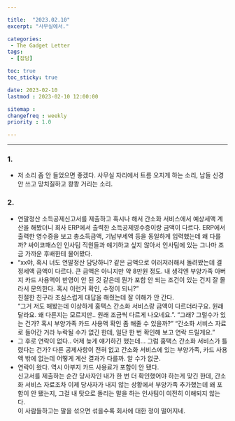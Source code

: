 ```yaml
---

title:  "2023.02.10"
excerpt: "사무실에서."

categories:
 - The Gadget Letter
tags:
 - [잡담]

toc: true
toc_sticky: true

date: 2023-02-10
lastmod : 2023-02-10 12:00:00

sitemap :
changefreq : weekly
priority : 1.0

---
```

---
### 1.
- 저 소리 좀 안 들었으면 좋겠다. 사무실 자리에서 트름 오지게 하는 소리, 남들 신경 안 쓰고 망치질하고 쾅쾅 거리는 소리.

### 2.
- 연말정산 소득공제신고서를 제출하고 혹시나 해서 간소화 서비스에서 예상세액 계산을 해봤더니 회사 ERP에서 출력한 소득공제영수증이랑 금액이 다르다. ERP에서 출력한 영수증을 보고 총소득금액, 기납부세액 등을 동일하게 입력했는데 왜 다를까? 싸이코패스인 인사팀 직원들과 얘기하고 싶지 않아서 인사팀에 있는 그나마 조금 가까운 후배한테 물어봤다.
- “xx야, 혹시 너도 연말정산 담당하니? 같은 금액으로 이러저러해서 돌려봤는데 결정세액 금액이 다르다. 큰 금액은 아니지만 약 8만원 정도. 내 생각엔 부양가족 아버지 카드 사용액이 반영이 안 된 것 같은데 뭔가 포함 안 되는 조건이 있는 건지 잘 몰라서 문의한다. 혹시 이런거 확인, 수정이 되니?”  
친절한 친구라 조심스럽게 대답을 해줬는데 잘 이해가 안 간다.  
“그거 저도 해봤는데 이상하게 홈택스 간소화 서비스랑 금액이 다르더라구요. 원래 달라요. 왜 다른지는 모르지만.. 원래 조금씩 다르게 나오네요.”.  “그래? 그럴수가 있는 건가? 혹시 부양가족 카드 사용액 확인 좀 해줄 수 있을까?” “간소화 서비스 자료로 들어간 거라 누락될 수가 없긴 한데, 일단 한 번 확인해 보고 연락 드릴게요.”
- 그 후로 연락이 없다.. 어제 늦게 얘기하긴 했는데…
그럼 홈택스 간소화 서비스가 틀렸다는 건가? 다른 공제사항이 전혀 없고 간소화 서비스에 있는 부양가족, 카드 사용액 밖에 없는데 어떻게 계산 결과가 다를까. 알 수가 없군.  
- 연락이 왔다. 역시 아부지 카드 사용료가 포함이 안 됐다.  
신고서를 제출하는 순간 당사자인 내가 한 번 더 확인했어야 하는게 맞긴 한데, 간소화 서비스 자료조차 이제 당사자가 내지 않는 상황에서 부양가족 추가했는데 왜 포함이 안 됐는지, 그걸 내 탓으로 돌리는 말을 하는 인사팀이 여전히 이해되지 않는다.  
이 사람들하고는 말을 섞으면 섞을수록 회사에 대한 정이 떨어지네.  

